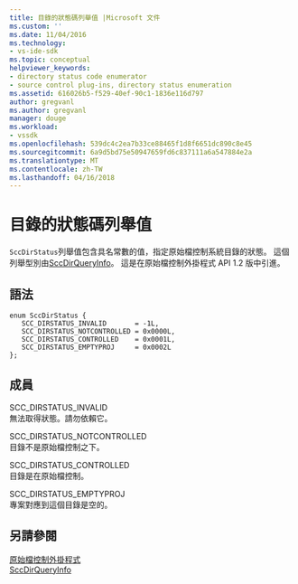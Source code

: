 ```yaml
---
title: 目錄的狀態碼列舉值 |Microsoft 文件
ms.custom: ''
ms.date: 11/04/2016
ms.technology:
- vs-ide-sdk
ms.topic: conceptual
helpviewer_keywords:
- directory status code enumerator
- source control plug-ins, directory status enumeration
ms.assetid: 616026b5-f529-40ef-90c1-1836e116d797
author: gregvanl
ms.author: gregvanl
manager: douge
ms.workload:
- vssdk
ms.openlocfilehash: 539dc4c2ea7b33ce88465f1d8f6651dc890c8e45
ms.sourcegitcommit: 6a9d5bd75e50947659fd6c837111a6a547884e2a
ms.translationtype: MT
ms.contentlocale: zh-TW
ms.lasthandoff: 04/16/2018
---
```

# <a name="directory-status-code-enumerator"></a>目錄的狀態碼列舉值
`SccDirStatus`列舉值包含具名常數的值，指定原始檔控制系統目錄的狀態。 這個列舉型別由[SccDirQueryInfo](../extensibility/sccdirqueryinfo-function.md)。 這是在原始檔控制外掛程式 API 1.2 版中引進。  
  
## <a name="syntax"></a>語法  
  
```  
enum SccDirStatus {  
   SCC_DIRSTATUS_INVALID       = -1L,  
   SCC_DIRSTATUS_NOTCONTROLLED = 0x0000L,  
   SCC_DIRSTATUS_CONTROLLED    = 0x0001L,  
   SCC_DIRSTATUS_EMPTYPROJ     = 0x0002L  
};  
```  
  
## <a name="members"></a>成員  
 SCC_DIRSTATUS_INVALID  
 無法取得狀態。請勿依賴它。  
  
 SCC_DIRSTATUS_NOTCONTROLLED  
 目錄不是原始檔控制之下。  
  
 SCC_DIRSTATUS_CONTROLLED  
 目錄是在原始檔控制。  
  
 SCC_DIRSTATUS_EMPTYPROJ  
 專案對應到這個目錄是空的。  
  
## <a name="see-also"></a>另請參閱  
 [原始檔控制外掛程式](../extensibility/source-control-plug-ins.md)   
 [SccDirQueryInfo](../extensibility/sccdirqueryinfo-function.md)